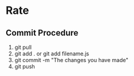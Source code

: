 # Rate

## Commit Procedure

1. 	git pull
2. 	git add .
		or
	git add filename.js
3.	git commit -m "The changes you have made"
4.  git push

